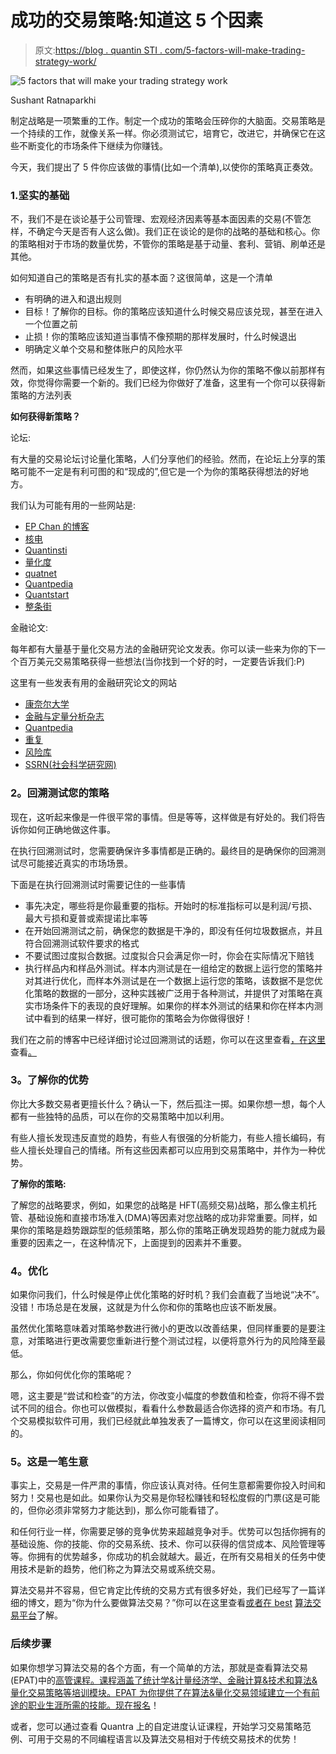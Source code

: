 # 成功的交易策略:知道这 5 个因素

> 原文:[https://blog . quantin STI . com/5-factors-will-make-trading-strategy-work/](https://blog.quantinsti.com/5-factors-will-make-trading-strategy-work/)

![5 factors that will make your trading strategy work](../Images/ac25880ea33cc667ca0a5a3a8d2b2129.png)

Sushant Ratnaparkhi

制定战略是一项繁重的工作。制定一个成功的策略会压碎你的大脑面。交易策略是一个持续的工作，就像关系一样。你必须测试它，培育它，改进它，并确保它在这些不断变化的市场条件下继续为你赚钱。

今天，我们提出了 5 件你应该做的事情(比如一个清单),以使你的策略真正奏效。

### 1.**坚实的基础**

不，我们不是在谈论基于公司管理、宏观经济因素等基本面因素的交易(不管怎样，不确定今天是否有人这么做)。我们正在谈论的是你的战略的基础和核心。你的策略相对于市场的数量优势，不管你的策略是基于动量、套利、营销、刷单还是其他。

如何知道自己的策略是否有扎实的基本面？这很简单，这是一个清单

*   有明确的进入和退出规则
*   目标！了解你的目标。你的策略应该知道什么时候交易应该兑现，甚至在进入一个位置之前
*   止损！你的策略应该知道当事情不像预期的那样发展时，什么时候退出
*   明确定义单个交易和整体账户的风险水平

然而，如果这些事情已经发生了，即使这样，你仍然认为你的策略不像以前那样有效，你觉得你需要一个新的。我们已经为你做好了准备，这里有一个你可以获得新策略的方法列表

**如何获得新策略？**

论坛:

有大量的交易论坛讨论量化策略，人们分享他们的经验。然而，在论坛上分享的策略可能不一定是有利可图的和“现成的”,但它是一个为你的策略获得想法的好地方。

我们认为可能有用的一些网站是:

*   [EP Chan 的博客](http://epchan.blogspot.in/)
*   [核电](http://nuclearphynance.com/)
*   [Quantinsti](/)
*   [量化度](http://quantivity.wordpress.com/)
*   [quatnet](https://www.quantnet.com/)
*   [Quantpedia](http://quantpedia.com/)
*   [Quantstart](http://quantstart.com/)
*   [整条街](http://www.thewholestreet.com/)

金融论文:

每年都有大量基于量化交易方法的金融研究论文发表。你可以读一些来为你的下一个百万美元交易策略获得一些想法(当你找到一个好的时，一定要告诉我们:P)

这里有一些发表有用的金融研究论文的网站

*   [康奈尔大学](https://arxiv.org/archive/q-fin)
*   [金融与定量分析杂志](http://www.jfqa.org/)
*   [Quantpedia](https://quantpedia.com/Screener)
*   [重复](https://ideas.repec.org/s/uts/rpaper.html)
*   [风险库](http://www.risklibrary.net/browse/technology/trading-systems)
*   [SSRN(社会科学研究网)](https://papers.ssrn.com/sol3/results.cfm)

### **2。回溯测试您的策略**

现在，这听起来像是一件很平常的事情。但是等等，这样做是有好处的。我们将告诉你如何正确地做这件事。

在执行回溯测试时，您需要确保许多事情都是正确的。最终目的是确保你的回溯测试尽可能接近真实的市场场景。

下面是在执行回溯测试时需要记住的一些事情

*   事先决定，哪些将是你最重要的指标。开始时的标准指标可以是利润/亏损、最大亏损和夏普或索提诺比率等
*   在开始回溯测试之前，确保您的数据是干净的，即没有任何垃圾数据点，并且符合回溯测试软件要求的格式
*   不要试图过度拟合数据。过度拟合只会满足你一时，你会在实际情况下赔钱
*   执行样品内和样品外测试。样本内测试是在一组给定的数据上运行您的策略并对其进行优化，而样本外测试是在一个数据上运行您的策略，该数据不是您优化策略的数据的一部分，这种实践被广泛用于各种测试，并提供了对策略在真实市场条件下的表现的良好理解。如果你的样本外测试的结果和你在样本内测试中看到的结果一样好，很可能你的策略会为你做得很好！

我们在之前的博客中已经详细讨论过回溯测试的话题，你可以在这里查看[，在这里](/backtesting/)查看[。](/top-backtesting-platforms-for-quants/)

### **3。了解你的优势**

你比大多数交易者更擅长什么？确认一下，然后孤注一掷。如果你想一想，每个人都有一些独特的品质，可以在你的交易策略中加以利用。

有些人擅长发现违反直觉的趋势，有些人有很强的分析能力，有些人擅长编码，有些人擅长处理自己的情绪。所有这些因素都可以应用到交易策略中，并作为一种优势。

**了解你的策略:**

了解您的战略要求，例如，如果您的战略是 HFT(高频交易)战略，那么像主机托管、基础设施和直接市场准入(DMA)等因素对您战略的成功非常重要。同样，如果你的策略是趋势跟踪型的低频策略，那么你的策略正确发现趋势的能力就成为最重要的因素之一，在这种情况下，上面提到的因素并不重要。

### **4。优化**

如果你问我们，什么时候是停止优化策略的好时机？我们会直截了当地说“决不”。没错！市场总是在发展，这就是为什么你和你的策略也应该不断发展。

虽然优化策略意味着对策略参数进行微小的更改以改善结果，但同样重要的是要注意，对策略进行更改需要您重新进行整个测试过程，以便将意外行为的风险降至最低。

那么，你如何优化你的策略呢？

嗯，这主要是“尝试和检查”的方法，你改变小幅度的参数值和检查，你将不得不尝试不同的组合。你也可以做模拟，看看什么参数最适合你选择的资产和市场。有几个交易模拟软件可用，我们已经就此单独发表了一篇博文，你可以在这里阅读相同的。

### **5。这是一笔生意**

事实上，交易是一件严肃的事情，你应该认真对待。任何生意都需要你投入时间和努力！交易也是如此。如果你认为交易是你轻松赚钱和轻松度假的门票(这是可能的，但你必须非常努力才能达到)，那么你可能看错了。

和任何行业一样，你需要足够的竞争优势来超越竞争对手。优势可以包括你拥有的基础设施、你的技能、你的交易系统、技术、你可以获得的信贷成本、风险管理等等。你拥有的优势越多，你成功的机会就越大。最近，在所有交易相关的任务中使用技术是新的趋势，他们称之为算法交易或系统交易。

算法交易并不容易，但它肯定比传统的交易方式有很多好处，我们已经写了一篇详细的博文，题为“你为什么要做算法交易？”你可以在这里查看[或者在 best](/why-you-should-be-doing-algorithmic-trading/) [算法交易平台](/top-algo-trading-platforms-india/)了解。

### 后续步骤

如果你想学习算法交易的各个方面，有一个简单的方法，那就是查看算法交易(EPAT)中的[高管课程。课程涵盖了统计学&计量经济学、金融计算&技术和算法&量化交易策略等培训模块。EPAT 为你提供了在算法&量化交易领域建立一个有前途的职业生涯所需的技能。](https://www.quantinsti.com/epat/)[现在报名](https://www.quantinsti.com/epat/)！

或者，您可以通过查看 Quantra 上的自定进度认证课程，开始学习交易策略范例、可用于交易的不同编程语言以及算法交易相对于传统交易技术的优势！